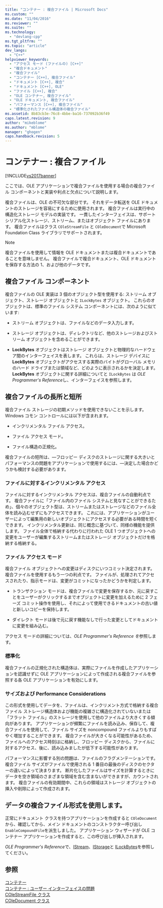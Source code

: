 ```yaml
---
title: "コンテナー : 複合ファイル | Microsoft Docs"
ms.custom: ""
ms.date: "11/04/2016"
ms.reviewer: ""
ms.suite: ""
ms.technology: 
  - "devlang-cpp"
ms.tgt_pltfrm: ""
ms.topic: "article"
dev_langs: 
  - "C++"
helpviewer_keywords: 
  - "アクセス モード (ファイルの) [C++]"
  - "複合ドキュメント"
  - "複合ファイル"
  - "コンテナー [C++], 複合ファイル"
  - "ドキュメント [C++], 複合"
  - "ドキュメント [C++], OLE"
  - "ファイル [C++], 複合"
  - "OLE コンテナー, 複合ファイル"
  - "OLE ドキュメント, 複合ファイル"
  - "パフォーマンス [C++], 複合ファイル"
  - "標準化されたファイル構造体の複合ファイル"
ms.assetid: 8b83cb3e-76c8-4bbe-ba16-737092b36f49
caps.latest.revision: 9
author: "mikeblome"
ms.author: "mblome"
manager: "ghogen"
caps.handback.revision: 5
---
```

# コンテナー : 複合ファイル
[!INCLUDE[vs2017banner](../assembler/inline/includes/vs2017banner.md)]

ここでは、OLE アプリケーションで複合ファイルを使用する場合の複合ファイル コンポーネントと実装や利点と欠点について説明します。  
  
 複合ファイルは、OLE の不可欠な部分です。  それをデータ転送を OLE ドキュメントのストレージを容易にするために使用されます。  複合ファイルは実行中の構造化ストレージ モデルの実装です。  一貫したインターフェイスは、サポート シリアル化ストレージ、ストリーム、またはオブジェクト ファイルにあります。  複合ファイルはクラス `COleStreamFile` と `COleDocument`で Microsoft Foundation Class ライブラリでサポートされます。  
  
> [!NOTE]
>  複合ファイルを使用して情報を OLE ドキュメントまたは複合ドキュメントであることを意味しません。  複合ファイルで複合ドキュメント、OLE ドキュメントを保存する方法の 1、および他のデータです。  
  
##  <a name="_core_components_of_a_compound_file"></a> 複合ファイル コンポーネント  
 複合ファイルの OLE 実装は 3 個のオブジェクト型を使用する: ストリーム オブジェクト、ストレージ オブジェクトと `ILockBytes` オブジェクト。  これらのオブジェクトは、標準のファイル システム コンポーネントには、次のように似ています:  
  
-   ストリーム オブジェクトは、ファイルなどのデータ入力します。  
  
-   ストレージ オブジェクトは、ディレクトリなど、他のストレージおよびストリーム オブジェクトを含めることができます。  
  
-   **LockBytes** オブジェクトはストレージ オブジェクトと物理的なハードウェア間のインターフェイスを表します。  これらは、ストレージ デバイスに **LockBytes** オブジェクトがアクセスする実際のバイトがグローバル メモリのハード ドライブまたは領域など、どのように表示されるかを決定します。  **LockBytes** オブジェクトに関する詳細についてと `ILockBytes` は *OLE Programmer's Reference*し、インターフェイスを参照します。  
  
##  <a name="_core_advantages_and_disadvantages_of_compound_files"></a> 複合ファイルの長所と短所  
 複合ファイル ストレージの初期メソッドを使用できないことを示します。  Windows コモン コントロールには以下が含まれます。  
  
-   インクリメンタル ファイル アクセス。  
  
-   ファイル アクセス モード。  
  
-   ファイル構造の正規化。  
  
 複合ファイルの短所は、—フロッピー ディスクのストレージに関する大きいとパフォーマンスの問題をアプリケーションで使用するには、—決定した場合かどうかも検討する必要があります。  
  
###  <a name="_core_incremental_access_to_files"></a> ファイルに対するインクリメンタル アクセス  
 ファイルに対するインクリメンタル アクセスは、複合ファイルの自動利点です。  複合ファイルに「ファイル内のファイル システムと見なすことができるため」、個々のオブジェクト型は、ストリームまたはストレージなどのファイル全体を読み込むせずにもアクセスできます。  これには、アプリケーションがユーザーによって編集用の新しいオブジェクトにアクセスする必要がある時間を短くできます。  インクリメンタル更新は、同じ概念に基づいて、同様の機能を提供します。  ファイル全体で格納する代わりに行われた OLE 1 つオブジェクトへの変更をユーザーが編集するストリームまたはストレージ オブジェクトだけを格納する格納する。  
  
###  <a name="_core_file_access_modes"></a> ファイル アクセス モード  
 複合ファイル オブジェクトへの変更はディスクにいつコミット決定されます。複合ファイルを使用するもう一つの利点です。  ファイルが、処理されてアクセスされたり、指示モードは、変更がコミットになったかどうかを判定します。  
  
-   トランザクション モードは、複合ファイルで変更を保存するか、元に戻すことをユーザーがクリックするまでオブジェクトに変更を加えるために 2 フェーズ コミット操作を使用し、それによって使用できるドキュメントの古い値と新しいコピーを保持します。  
  
-   ダイレクト モードは後で元に戻す機能なしで行った変更としてドキュメントに変更を組み込む。  
  
 アクセス モードの詳細については、*OLE Programmer's Reference を*参照します。  
  
###  <a name="_core_standardization"></a> 標準化  
 複合ファイルの正規化された構造体は、実際にファイルを作成したアプリケーションを認識せずに OLE アプリケーションによって作成される複合ファイルを参照する各 OLE アプリケーションを有効にします。  
  
###  <a name="_core_size_and_performance_considerations"></a> サイズおよび Performance Considerations  
 この形式を使用してデータを、ファイルは、インクリメント方式で格納する複合ファイル ストレージ構造体および機能の複雑さに構造化されていないまたは「フラット ファイル」のストレージを使用して他のファイルより大きくする傾向があります。  アプリケーションが頻繁にファイルを読み込み、保存して、複合ファイルを使用して、ファイル サイズを noncompound ファイルよりもすばやく増加することができます。  複合ファイルが大きくなる可能性があるため、ファイルへのアクセス時刻はに格納し、フロッピー ディスクから、ファイルに対するアクセス、後に、読み込みましたが低下する可能性があります。  
  
 パフォーマンスに影響する別の問題は、ファイルのフラグメンテーションです。  複合ファイル サイズがファイルで使用される 1 番目の最後のディスクのセクターの違いによって決まります。  断片化したファイルはサイズを計算するときにデータを空き領域のさまざまな領域を含む含まないができますが、カウントされます。  複合ファイルの有効期間中、これらの領域はストレージ オブジェクトの挿入や削除によって作成されます。  
  
##  <a name="_core_using_compound_files_format_for_your_data"></a> データの複合ファイル形式を使用します。  
 正常にドキュメント クラスを持つアプリケーションを作成すると `COleDocument`から、確認してから、メイン ドキュメントのコンストラクター呼び出し `EnableCompoundFile`を派生しました。  アプリケーション ウィザードが OLE コンテナー アプリケーションを作成すると、この呼び出しが挿入されます。  
  
 *OLE Programmer's Reference*で、[IStream](http://msdn.microsoft.com/library/windows/desktop/aa380034)、[IStorage](http://msdn.microsoft.com/library/windows/desktop/aa380015)と [ILockBytes](http://msdn.microsoft.com/library/windows/desktop/aa379238)を参照してください。  
  
## 参照  
 [コンテナー](../mfc/containers.md)   
 [コンテナー : ユーザー インターフェイスの問題](../mfc/containers-user-interface-issues.md)   
 [COleStreamFile クラス](../Topic/COleStreamFile%20Class.md)   
 [COleDocument クラス](../mfc/reference/coledocument-class.md)